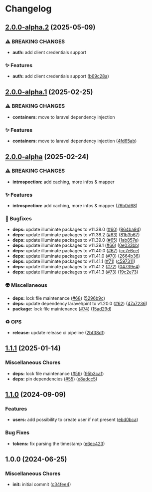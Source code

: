 # Changelog

## [2.0.0-alpha.2](https://github.com/xcoorp/laravel-passport-control/compare/v2.0.0-alpha.1...v2.0.0-alpha.2) (2025-05-09)


### ⚠ BREAKING CHANGES

* **auth:** add client credentials support

### ✨ Features

* **auth:** add client credentials support ([b69c28a](https://github.com/xcoorp/laravel-passport-control/commit/b69c28aea66b5bbd3cd45892dc0f0a1a75637a00))

## [2.0.0-alpha.1](https://github.com/xcoorp/laravel-passport-control/compare/v2.0.0-alpha...v2.0.0-alpha.1) (2025-02-25)


### ⚠ BREAKING CHANGES

* **containers:** move to laravel dependency injection

### ✨ Features

* **containers:** move to laravel dependency injection ([4fd65ab](https://github.com/xcoorp/laravel-passport-control/commit/4fd65abf27f6023c380ffe1049850786f3145065))

## [2.0.0-alpha](https://github.com/xcoorp/laravel-passport-control/compare/v1.1.1...v2.0.0-alpha) (2025-02-24)


### ⚠ BREAKING CHANGES

* **introspection:** add caching, more infos & mapper

### ✨ Features

* **introspection:** add caching, more infos & mapper ([76b0d68](https://github.com/xcoorp/laravel-passport-control/commit/76b0d68ce8c4c5af3df4752e6220bf2cd7c41ea4))


### 🐛 Bugfixes

* **deps:** update illuminate packages to v11.38.0 ([#60](https://github.com/xcoorp/laravel-passport-control/issues/60)) ([864ba94](https://github.com/xcoorp/laravel-passport-control/commit/864ba949df7f7c8b69be97343995e0b273942c96))
* **deps:** update illuminate packages to v11.38.2 ([#63](https://github.com/xcoorp/laravel-passport-control/issues/63)) ([81b3b67](https://github.com/xcoorp/laravel-passport-control/commit/81b3b6719b8a7ac52ca353ff260ae87c28970bd0))
* **deps:** update illuminate packages to v11.39.0 ([#65](https://github.com/xcoorp/laravel-passport-control/issues/65)) ([1ab857e](https://github.com/xcoorp/laravel-passport-control/commit/1ab857e53a16d642001873762430c73199183860))
* **deps:** update illuminate packages to v11.39.1 ([#66](https://github.com/xcoorp/laravel-passport-control/issues/66)) ([0e033bb](https://github.com/xcoorp/laravel-passport-control/commit/0e033bb4b4e7ec8d197358d9207432b828958953))
* **deps:** update illuminate packages to v11.40.0 ([#67](https://github.com/xcoorp/laravel-passport-control/issues/67)) ([cc7e6ce](https://github.com/xcoorp/laravel-passport-control/commit/cc7e6ce30ebc0b9dda1aec507070c6ec7644a333))
* **deps:** update illuminate packages to v11.41.0 ([#70](https://github.com/xcoorp/laravel-passport-control/issues/70)) ([2664b36](https://github.com/xcoorp/laravel-passport-control/commit/2664b36f122b8f57a43813eea3891409cff2f44d))
* **deps:** update illuminate packages to v11.41.1 ([#71](https://github.com/xcoorp/laravel-passport-control/issues/71)) ([c597311](https://github.com/xcoorp/laravel-passport-control/commit/c5973116c5197c599d732133384dd24506073be8))
* **deps:** update illuminate packages to v11.41.2 ([#72](https://github.com/xcoorp/laravel-passport-control/issues/72)) ([04739e4](https://github.com/xcoorp/laravel-passport-control/commit/04739e4a8d21aefe3ad9ed27c69165dcf4ca739d))
* **deps:** update illuminate packages to v11.41.3 ([#73](https://github.com/xcoorp/laravel-passport-control/issues/73)) ([19c2e73](https://github.com/xcoorp/laravel-passport-control/commit/19c2e737cdc39e73fa6e4684443d8602d9578b18))


### 👽 Miscellaneous

* **deps:** lock file maintenance ([#68](https://github.com/xcoorp/laravel-passport-control/issues/68)) ([5296b9c](https://github.com/xcoorp/laravel-passport-control/commit/5296b9c90b75d2f43259cf7e9c599cac7fff85b5))
* **deps:** update dependency laravel/pint to v1.20.0 ([#62](https://github.com/xcoorp/laravel-passport-control/issues/62)) ([47a7236](https://github.com/xcoorp/laravel-passport-control/commit/47a72365a747a12c628802be4f87d44d2c9fb053))
* **package:** lock file maintenance ([#74](https://github.com/xcoorp/laravel-passport-control/issues/74)) ([15ad29d](https://github.com/xcoorp/laravel-passport-control/commit/15ad29d486f65ad5e5aba5ae7d96aefce21d7d7d))


### ♻️ OPS

* **release:** update release ci pipeline ([2bf38df](https://github.com/xcoorp/laravel-passport-control/commit/2bf38df993dc74569695720a3bc1e471d8656c38))

## [1.1.1](https://github.com/xcoorp/laravel-passport-control/compare/v1.1.0...v1.1.1) (2025-01-14)


### Miscellaneous Chores

* **deps:** lock file maintenance ([#59](https://github.com/xcoorp/laravel-passport-control/issues/59)) ([95b3caf](https://github.com/xcoorp/laravel-passport-control/commit/95b3caf5926e526ac46b67da89d6f55773cc302b))
* **deps:** pin dependencies ([#55](https://github.com/xcoorp/laravel-passport-control/issues/55)) ([e8adcc5](https://github.com/xcoorp/laravel-passport-control/commit/e8adcc5469dd6b93b67d139c754f903efaeb98b9))

## [1.1.0](https://github.com/xcoorp/laravel-passport-control/compare/v1.0.0...v1.1.0) (2024-09-09)


### Features

* **users:** add possibility to create user if not present ([ebd0bca](https://github.com/xcoorp/laravel-passport-control/commit/ebd0bca6ec6b7e0c2e314a47882361ab7da78a2e))


### Bug Fixes

* **tokens:** fix parsing the timestamp ([e6ec423](https://github.com/xcoorp/laravel-passport-control/commit/e6ec423b9522b8e826c4c0c796fafb9804baf527))

## 1.0.0 (2024-06-25)


### Miscellaneous Chores

* **init:** initial commit ([c34fee4](https://github.com/xcoorp/laravel-passport-control/commit/c34fee47812c98338d38070c749f518c9748d40a))
